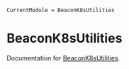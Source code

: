 ```@meta
CurrentModule = BeaconK8sUtilities
```

# BeaconK8sUtilities

Documentation for [BeaconK8sUtilities](https://github.com/beacon-biosignals/BeaconK8sUtilities.jl).

```@index
```
